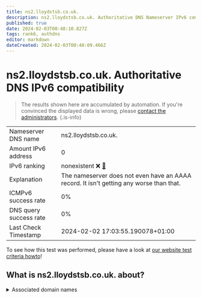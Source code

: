 ```yaml
---
title: ns2.lloydstsb.co.uk.
description: ns2.lloydstsb.co.uk. Authoritative DNS Nameserver IPv6 compatibility
published: true
date: 2024-02-03T00:48:10.827Z
tags: rank6, authdns
editor: markdown
dateCreated: 2024-02-03T00:48:09.466Z
---
```


# ns2.lloydstsb.co.uk. Authoritative DNS IPv6 compatibility

> The results shown here are accumulated by automation. If you're convinced the displayed data is wrong, please [contact the administrators](/howto/chat). 
{.is-info}




|   |   |
| - | - |
| Nameserver DNS name | ns2.lloydstsb.co.uk.
| Amount IPv6 address | 0
| IPv6 ranking | nonexistent :x: [🔗](/howto/ranking) |
| Explanation | The nameserver does not even have an AAAA record. It isn't getting any worse than that. |
| ICMPv6 success rate | 0%|
| DNS query success rate | 0% |
| Last Check Timestamp | 2024-02-02 17:03:55.190078+01:00 |

To see how this test was performed, please have a look at [our website test criteria howto](/howto/testcriteria/authdns)!


## What is ns2.lloydstsb.co.uk. about?






<details>
<summary>Associated domain names</summary>

www.lloydsbankinggroup.com

</details>
